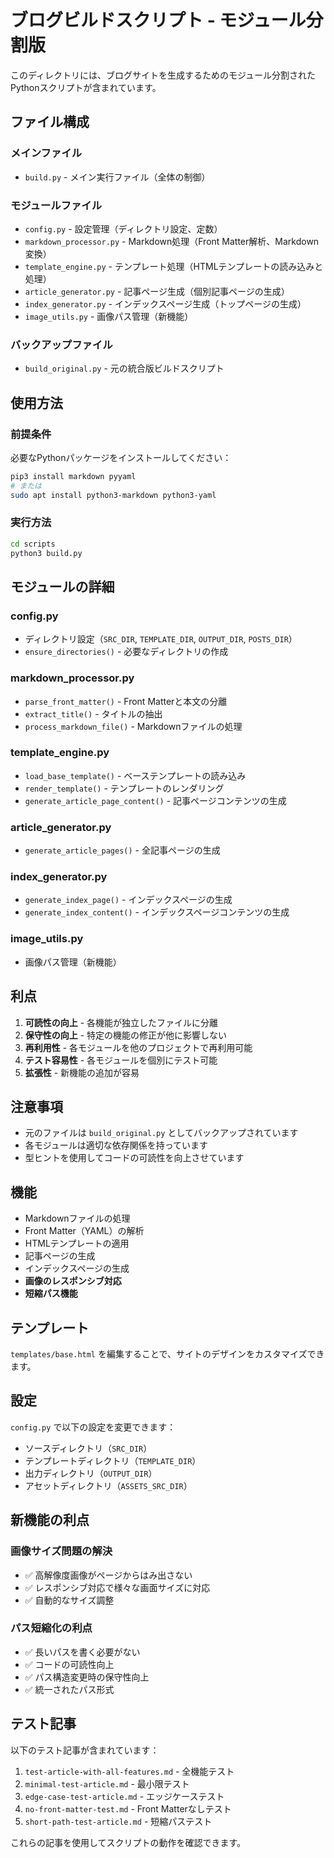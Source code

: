 # ブログビルドスクリプト - モジュール分割版

このディレクトリには、ブログサイトを生成するためのモジュール分割されたPythonスクリプトが含まれています。

## ファイル構成

### メインファイル
- `build.py` - メイン実行ファイル（全体の制御）

### モジュールファイル
- `config.py` - 設定管理（ディレクトリ設定、定数）
- `markdown_processor.py` - Markdown処理（Front Matter解析、Markdown変換）
- `template_engine.py` - テンプレート処理（HTMLテンプレートの読み込みと処理）
- `article_generator.py` - 記事ページ生成（個別記事ページの生成）
- `index_generator.py` - インデックスページ生成（トップページの生成）
- `image_utils.py` - 画像パス管理（新機能）

### バックアップファイル
- `build_original.py` - 元の統合版ビルドスクリプト

## 使用方法

### 前提条件
必要なPythonパッケージをインストールしてください：
```bash
pip3 install markdown pyyaml
# または
sudo apt install python3-markdown python3-yaml
```

### 実行方法
```bash
cd scripts
python3 build.py
```

## モジュールの詳細

### config.py
- ディレクトリ設定（`SRC_DIR`, `TEMPLATE_DIR`, `OUTPUT_DIR`, `POSTS_DIR`）
- `ensure_directories()` - 必要なディレクトリの作成

### markdown_processor.py
- `parse_front_matter()` - Front Matterと本文の分離
- `extract_title()` - タイトルの抽出
- `process_markdown_file()` - Markdownファイルの処理

### template_engine.py
- `load_base_template()` - ベーステンプレートの読み込み
- `render_template()` - テンプレートのレンダリング
- `generate_article_page_content()` - 記事ページコンテンツの生成

### article_generator.py
- `generate_article_pages()` - 全記事ページの生成

### index_generator.py
- `generate_index_page()` - インデックスページの生成
- `generate_index_content()` - インデックスページコンテンツの生成

### image_utils.py
- 画像パス管理（新機能）

## 利点

1. **可読性の向上** - 各機能が独立したファイルに分離
2. **保守性の向上** - 特定の機能の修正が他に影響しない
3. **再利用性** - 各モジュールを他のプロジェクトで再利用可能
4. **テスト容易性** - 各モジュールを個別にテスト可能
5. **拡張性** - 新機能の追加が容易

## 注意事項

- 元のファイルは `build_original.py` としてバックアップされています
- 各モジュールは適切な依存関係を持っています
- 型ヒントを使用してコードの可読性を向上させています

## 機能

- Markdownファイルの処理
- Front Matter（YAML）の解析
- HTMLテンプレートの適用
- 記事ページの生成
- インデックスページの生成
- **画像のレスポンシブ対応**
- **短縮パス機能**

## テンプレート

`templates/base.html` を編集することで、サイトのデザインをカスタマイズできます。

## 設定

`config.py` で以下の設定を変更できます：

- ソースディレクトリ（`SRC_DIR`）
- テンプレートディレクトリ（`TEMPLATE_DIR`）
- 出力ディレクトリ（`OUTPUT_DIR`）
- アセットディレクトリ（`ASSETS_SRC_DIR`）

## 新機能の利点

### 画像サイズ問題の解決
- ✅ 高解像度画像がページからはみ出さない
- ✅ レスポンシブ対応で様々な画面サイズに対応
- ✅ 自動的なサイズ調整

### パス短縮化の利点
- ✅ 長いパスを書く必要がない
- ✅ コードの可読性向上
- ✅ パス構造変更時の保守性向上
- ✅ 統一されたパス形式

## テスト記事

以下のテスト記事が含まれています：

1. `test-article-with-all-features.md` - 全機能テスト
2. `minimal-test-article.md` - 最小限テスト
3. `edge-case-test-article.md` - エッジケーステスト
4. `no-front-matter-test.md` - Front Matterなしテスト
5. `short-path-test-article.md` - 短縮パステスト

これらの記事を使用してスクリプトの動作を確認できます。 